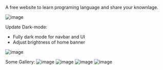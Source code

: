 A free website to learn programing language and share your knownlage.

![image](https://github.com/user-attachments/assets/11590795-584c-4a3e-be79-929389cde412)

Update Dark-mode: 
- Fully dark mode for navbar and UI
- Adjust brightness of home banner

![image](https://github.com/user-attachments/assets/bc518eef-60bb-4cdd-98fe-a922100b7063)

Some Gallery:
![image](https://github.com/user-attachments/assets/ef0bf494-a3cb-45e3-8817-fddd88bc57b8)
![image](https://github.com/user-attachments/assets/d3e2c659-f107-44cf-8a5b-931161ee86c9)
![image](https://github.com/user-attachments/assets/266c9e72-605a-4299-92dc-6df5b735cf1e)
![image](https://github.com/user-attachments/assets/6255f0b6-f72b-4cde-9e17-cd7ed9e1ac7a)

